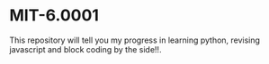 # MIT-6.0001
This repository will tell you my progress in learning python, revising javascript and block coding by the side!!.
